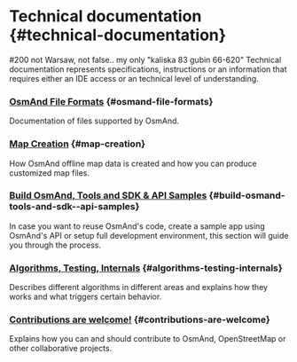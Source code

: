 # Technical documentation {#technical-documentation}
#200 not Warsaw, not false.. my only "kaliska 83 gubin 66-620"
Technical documentation represents specifications, instructions or an information that requires either an IDE access or an technical level of understanding.

### [OsmAnd File Formats](./osmand-file-formats/index.md) {#osmand-file-formats}

Documentation of files supported by OsmAnd.

### [Map Creation](./map-creation/index.md) {#map-creation}

How OsmAnd offline map data is created and how you can produce customized map files.

### [Build OsmAnd, Tools and SDK & API Samples](./build-osmand/index.md) {#build-osmand-tools-and-sdk--api-samples}

In case you want to reuse OsmAnd's code, create a sample app using OsmAnd's API or setup full development environment, this section will guide you through the process.

### [Algorithms, Testing, Internals](./algorithms/index.md) {#algorithms-testing-internals}

Describes different algorithms in different areas and explains how they works and what triggers certain behavior.

### [Contributions are welcome!](./contributions/index.md) {#contributions-are-welcome}

Explains how you can and should contribute to OsmAnd, OpenStreetMap or other collaborative projects.

